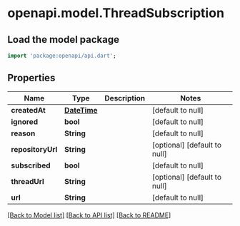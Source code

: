 # openapi.model.ThreadSubscription

## Load the model package
```dart
import 'package:openapi/api.dart';
```

## Properties
Name | Type | Description | Notes
------------ | ------------- | ------------- | -------------
**createdAt** | [**DateTime**](DateTime.md) |  | [default to null]
**ignored** | **bool** |  | [default to null]
**reason** | **String** |  | [default to null]
**repositoryUrl** | **String** |  | [optional] [default to null]
**subscribed** | **bool** |  | [default to null]
**threadUrl** | **String** |  | [optional] [default to null]
**url** | **String** |  | [default to null]

[[Back to Model list]](../README.md#documentation-for-models) [[Back to API list]](../README.md#documentation-for-api-endpoints) [[Back to README]](../README.md)


